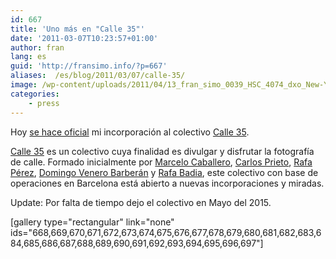 ```yaml
---
id: 667
title: 'Uno más en "Calle 35"'
date: '2011-03-07T10:23:57+01:00'
author: fran
lang: es
guid: 'http://fransimo.info/?p=667'
aliases:  /es/blog/2011/03/07/calle-35/
image: /wp-content/uploads/2011/04/13_fran_simo_0039_HSC_4074_dxo_New-York-_-Places-store-front-Store-Fronts-Street-photography-Travelbook_v3-Travelbook_v4.jpg
categories:
    - press
---
```


Hoy <a href="http://calle35.com/nueva-incorporacion-a-calle-35-fran-simo/">se hace oficial</a> mi incorporación al colectivo <a href="http://calle35.com/">Calle 35</a>.

<a href="http://calle35.com/" target="_blank">Calle 35</a> es un colectivo cuya finalidad es divulgar y disfrutar la fotografía de calle. Formado inicialmente por <a href="http://marcelocaballero-fotografia.blogspot.com/" target="_blank">Marcelo Caballero</a>, <a href="http://cmprieto.blogspot.com/" target="_blank">Carlos Prieto</a>, <a href="http://elfotografoviajero.com" target="_blank">Rafa Pérez</a>, <a href="http://www.domingovenerobarberan.es/" target="_blank">Domingo Venero Barberán</a> y <a href="http://rafabadia.blogspot.com/" target="_blank">Rafa Badia</a>, este colectivo con base de operaciones en Barcelona está abierto a nuevas incorporaciones y miradas.

Update: Por falta de tiempo dejo el colectivo en Mayo del 2015.

[gallery type="rectangular" link="none" ids="668,669,670,671,672,673,674,675,676,677,678,679,680,681,682,683,684,685,686,687,688,689,690,691,692,693,694,695,696,697"]